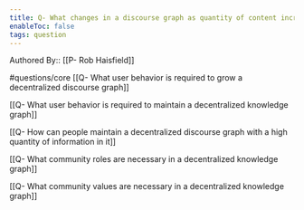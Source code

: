 ```yaml
---
title: Q- What changes in a discourse graph as quantity of content increases
enableToc: false
tags: question
---
```

Authored By:: [[P- Rob Haisfield]]

#questions/core 
[[Q- What user behavior is required to grow a decentralized discourse graph]]

[[Q- What user behavior is required to maintain a decentralized knowledge graph]]

[[Q- How can people maintain a decentralized discourse graph with a high quantity of information in it]]

[[Q- What community roles are necessary in a decentralized knowledge graph]]

[[Q- What community values are necessary in a decentralized knowledge graph]]